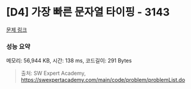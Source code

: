 # [D4] 가장 빠른 문자열 타이핑 - 3143 

[문제 링크](https://swexpertacademy.com/main/code/problem/problemDetail.do?contestProbId=AV_65wkqsb4DFAWS) 

### 성능 요약

메모리: 56,944 KB, 시간: 138 ms, 코드길이: 291 Bytes



> 출처: SW Expert Academy, https://swexpertacademy.com/main/code/problem/problemList.do